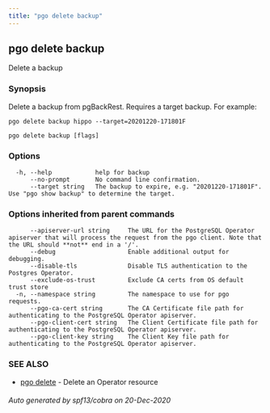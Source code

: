 ```yaml
---
title: "pgo delete backup"
---
```

## pgo delete backup

Delete a backup

### Synopsis

Delete a backup from pgBackRest. Requires a target backup. For example:

    pgo delete backup hippo --target=20201220-171801F

```
pgo delete backup [flags]
```

### Options

```
  -h, --help            help for backup
      --no-prompt       No command line confirmation.
      --target string   The backup to expire, e.g. "20201220-171801F". Use "pgo show backup" to determine the target.
```

### Options inherited from parent commands

```
      --apiserver-url string     The URL for the PostgreSQL Operator apiserver that will process the request from the pgo client. Note that the URL should **not** end in a '/'.
      --debug                    Enable additional output for debugging.
      --disable-tls              Disable TLS authentication to the Postgres Operator.
      --exclude-os-trust         Exclude CA certs from OS default trust store
  -n, --namespace string         The namespace to use for pgo requests.
      --pgo-ca-cert string       The CA Certificate file path for authenticating to the PostgreSQL Operator apiserver.
      --pgo-client-cert string   The Client Certificate file path for authenticating to the PostgreSQL Operator apiserver.
      --pgo-client-key string    The Client Key file path for authenticating to the PostgreSQL Operator apiserver.
```

### SEE ALSO

* [pgo delete](/pgo-client/reference/pgo_delete/)	 - Delete an Operator resource

###### Auto generated by spf13/cobra on 20-Dec-2020
